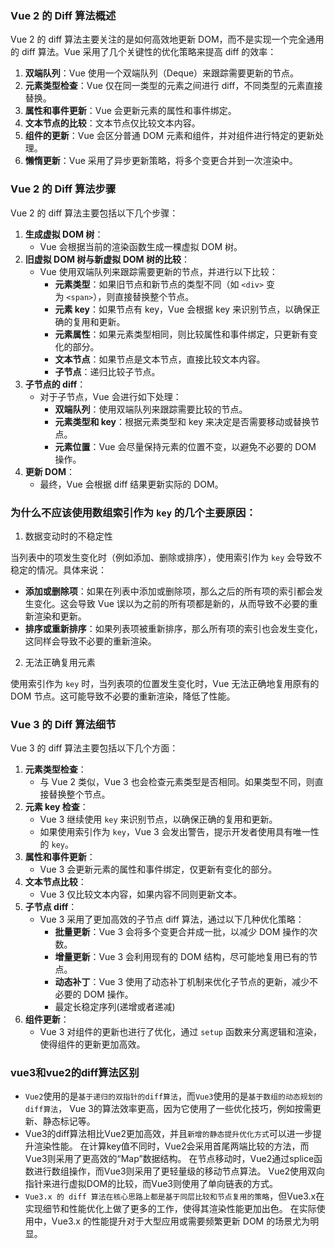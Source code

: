 
### Vue 2 的 Diff 算法概述

Vue 2 的 diff 算法主要关注的是如何高效地更新 DOM，而不是实现一个完全通用的 diff 算法。Vue 采用了几个关键性的优化策略来提高 diff 的效率：

1. **双端队列**：Vue 使用一个双端队列（Deque）来跟踪需要更新的节点。
2. **元素类型检查**：Vue 仅在同一类型的元素之间进行 diff，不同类型的元素直接替换。
3. **属性和事件更新**：Vue 会更新元素的属性和事件绑定。
4. **文本节点的比较**：文本节点仅比较文本内容。
5. **组件的更新**：Vue 会区分普通 DOM 元素和组件，并对组件进行特定的更新处理。
6. **懒惰更新**：Vue 采用了异步更新策略，将多个变更合并到一次渲染中。

### Vue 2 的 Diff 算法步骤

Vue 2 的 diff 算法主要包括以下几个步骤：

1. **生成虚拟 DOM 树**：
    - Vue 会根据当前的渲染函数生成一棵虚拟 DOM 树。
2. **旧虚拟 DOM 树与新虚拟 DOM 树的比较**：
    - Vue 使用双端队列来跟踪需要更新的节点，并进行以下比较：
        - **元素类型**：如果旧节点和新节点的类型不同（如 `<div>` 变为 `<span>`），则直接替换整个节点。
        - **元素 key**：如果节点有 key，Vue 会根据 key 来识别节点，以确保正确的复用和更新。
        - **元素属性**：如果元素类型相同，则比较属性和事件绑定，只更新有变化的部分。
        - **文本节点**：如果节点是文本节点，直接比较文本内容。
        - **子节点**：递归比较子节点。
3. **子节点的 diff**：
    - 对于子节点，Vue 会进行如下处理：
        - **双端队列**：使用双端队列来跟踪需要比较的节点。
        - **元素类型和 key**：根据元素类型和 key 来决定是否需要移动或替换节点。
        - **元素位置**：Vue 会尽量保持元素的位置不变，以避免不必要的 DOM 操作。
4. **更新 DOM**：
    - 最终，Vue 会根据 diff 结果更新实际的 DOM。


### 为什么不应该使用数组索引作为 `key` 的几个主要原因：

1. 数据变动时的不稳定性

当列表中的项发生变化时（例如添加、删除或排序），使用索引作为 `key` 会导致不稳定的情况。具体来说：

- **添加或删除项**：如果在列表中添加或删除项，那么之后的所有项的索引都会发生变化。这会导致 Vue 误以为之前的所有项都是新的，从而导致不必要的重新渲染和更新。
- **排序或重新排序**：如果列表项被重新排序，那么所有项的索引也会发生变化，这同样会导致不必要的重新渲染。

2. 无法正确复用元素

使用索引作为 `key` 时，当列表项的位置发生变化时，Vue 无法正确地复用原有的 DOM 节点。这可能导致不必要的重新渲染，降低了性能。



### Vue 3 的 Diff 算法细节

Vue 3 的 diff 算法主要包括以下几个方面：

1. **元素类型检查**：
    - 与 Vue 2 类似，Vue 3 也会检查元素类型是否相同。如果类型不同，则直接替换整个节点。
2. **元素 key 检查**：
    - Vue 3 继续使用 `key` 来识别节点，以确保正确的复用和更新。
    - 如果使用索引作为 `key`，Vue 3 会发出警告，提示开发者使用具有唯一性的 `key`。
3. **属性和事件更新**：
    - Vue 3 会更新元素的属性和事件绑定，仅更新有变化的部分。
4. **文本节点比较**：
    - Vue 3 仅比较文本内容，如果内容不同则更新文本。
5. **子节点 diff**：
    - Vue 3 采用了更加高效的子节点 diff 算法，通过以下几种优化策略：
        - **批量更新**：Vue 3 会将多个变更合并成一批，以减少 DOM 操作的次数。
        - **增量更新**：Vue 3 会利用现有的 DOM 结构，尽可能地复用已有的节点。
        - **动态补丁**：Vue 3 使用了动态补丁机制来优化子节点的更新，减少不必要的 DOM 操作。
        - 最定长稳定序列(递增或者递减)
1. **组件更新**：
    - Vue 3 对组件的更新也进行了优化，通过 `setup` 函数来分离逻辑和渲染，使得组件的更新更加高效。


### vue3和vue2的diff算法区别

- `Vue2`使用的是`基于递归的双指针的diff算法`，而`Vue3`使用的是`基于数组的动态规划的diff算法`， Vue 3的算法效率更高，因为它使用了一些优化技巧，例如按需更新、静态标记等。
- Vue3的diff算法相比Vue2更加高效，并且`新增的静态提升优化方式`可以进一步提升渲染性能。 在计算key值不同时，Vue2会采用首尾两端比较的方法，而Vue3则采用了更高效的“Map”数据结构。 在节点移动时，Vue2通过splice函数进行数组操作，而Vue3则采用了更轻量级的移动节点算法。 Vue2使用双向指针来进行虚拟DOM的比较，而Vue3则使用了单向链表的方式。
- `Vue3.x 的 diff 算法在核心思路上都是基于同层比较和节点复用的策略`，但Vue3.x在实现细节和性能优化上做了更多的工作，使得其渲染性能更加出色。 在实际使用中，Vue3.x 的性能提升对于大型应用或需要频繁更新 DOM 的场景尤为明显。
